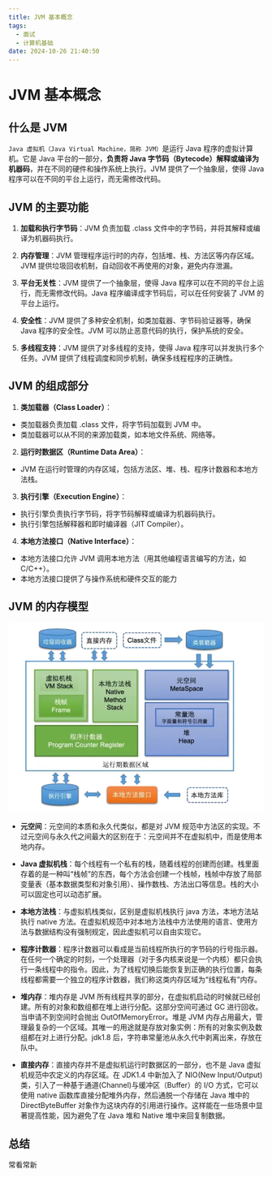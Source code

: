 ```yaml
---
title: JVM 基本概念
tags:
  - 面试
  - 计算机基础
date: 2024-10-26 21:40:50
---
```


<!-- @format -->

# JVM 基本概念

## 什么是 JVM

`Java 虚拟机（Java Virtual Machine，简称 JVM）`是运行 Java 程序的虚拟计算机。它是 Java 平台的一部分，**负责将 Java 字节码（Bytecode）解释或编译为机器码**，并在不同的硬件和操作系统上执行。JVM 提供了一个抽象层，使得 Java 程序可以在不同的平台上运行，而无需修改代码。

## JVM 的主要功能

1. **加载和执行字节码**：JVM 负责加载 .class 文件中的字节码，并将其解释或编译为机器码执行。

2. **内存管理**：JVM 管理程序运行时的内存，包括堆、栈、方法区等内存区域。JVM 提供垃圾回收机制，自动回收不再使用的对象，避免内存泄漏。

3. **平台无关性**：JVM 提供了一个抽象层，使得 Java 程序可以在不同的平台上运行，而无需修改代码。Java 程序编译成字节码后，可以在任何安装了 JVM 的平台上运行。

4. **安全性**：JVM 提供了多种安全机制，如类加载器、字节码验证器等，确保 Java 程序的安全性。JVM 可以防止恶意代码的执行，保护系统的安全。

5. **多线程支持**：JVM 提供了对多线程的支持，使得 Java 程序可以并发执行多个任务。JVM 提供了线程调度和同步机制，确保多线程程序的正确性。

## JVM 的组成部分

1. **类加载器（Class Loader）**：

- 类加载器负责加载 .class 文件，将字节码加载到 JVM 中。
- 类加载器可以从不同的来源加载类，如本地文件系统、网络等。

2. **运行时数据区（Runtime Data Area）**：

- JVM 在运行时管理的内存区域，包括方法区、堆、栈、程序计数器和本地方法栈。

3. **执行引擎（Execution Engine）**：

- 执行引擎负责执行字节码，将字节码解释或编译为机器码执行。
- 执行引擎包括解释器和即时编译器（JIT Compiler）。

4. **本地方法接口（Native Interface）**：

- 本地方法接口允许 JVM 调用本地方法（用其他编程语言编写的方法，如 C/C++）。
- 本地方法接口提供了与操作系统和硬件交互的能力

## JVM 的内存模型

![JVM 的内存模型](../images/blog-2024-11-17-20-28-03.png)

- **元空间**：元空间的本质和永久代类似，都是对 JVM 规范中方法区的实现。不过元空间与永久代之间最大的区别在于：元空间并不在虚拟机中，而是使用本地内存。

- **Java 虚拟机栈**：每个线程有一个私有的栈，随着线程的创建而创建。栈里面存着的是一种叫“栈帧”的东西，每个方法会创建一个栈帧，栈帧中存放了局部变量表（基本数据类型和对象引用）、操作数栈、方法出口等信息。栈的大小可以固定也可以动态扩展。

- **本地方法栈**：与虚拟机栈类似，区别是虚拟机栈执行 java 方法，本地方法站执行 native 方法。在虚拟机规范中对本地方法栈中方法使用的语言、使用方法与数据结构没有强制规定，因此虚拟机可以自由实现它。

- **程序计数器**：程序计数器可以看成是当前线程所执行的字节码的行号指示器。在任何一个确定的时刻，一个处理器（对于多内核来说是一个内核）都只会执行一条线程中的指令。因此，为了线程切换后能恢复到正确的执行位置，每条线程都需要一个独立的程序计数器，我们称这类内存区域为“线程私有”内存。

- **堆内存**：堆内存是 JVM 所有线程共享的部分，在虚拟机启动的时候就已经创建。所有的对象和数组都在堆上进行分配。这部分空间可通过 GC 进行回收。当申请不到空间时会抛出 OutOfMemoryError。堆是 JVM 内存占用最大，管理最复杂的一个区域。其唯一的用途就是存放对象实例：所有的对象实例及数组都在对上进行分配。jdk1.8 后，字符串常量池从永久代中剥离出来，存放在队中。

- **直接内存**：直接内存并不是虚拟机运行时数据区的一部分，也不是 Java 虚拟机规范中农定义的内存区域。在 JDK1.4 中新加入了 NIO(New Input/Output)类，引入了一种基于通道(Channel)与缓冲区（Buffer）的 I/O 方式，它可以使用 native 函数库直接分配堆外内存，然后通脱一个存储在 Java 堆中的 DirectByteBuffer 对象作为这块内存的引用进行操作。这样能在一些场景中显著提高性能，因为避免了在 Java 堆和 Native 堆中来回复制数据。

## 总结

常看常新

